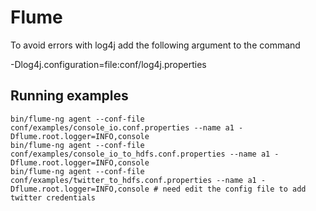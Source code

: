 # Flume

To avoid errors with log4j add the following argument to the command

-Dlog4j.configuration=file:conf/log4j.properties

## Running examples

```shell script
bin/flume-ng agent --conf-file conf/examples/console_io.conf.properties --name a1 -Dflume.root.logger=INFO,console
bin/flume-ng agent --conf-file conf/examples/console_io_to_hdfs.conf.properties --name a1 -Dflume.root.logger=INFO,console
bin/flume-ng agent --conf-file conf/examples/twitter_to_hdfs.conf.properties --name a1 -Dflume.root.logger=INFO,console # need edit the config file to add twitter credentials
```